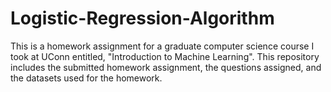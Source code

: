 # Logistic-Regression-Algorithm
This is a homework assignment for a graduate computer science course I took at UConn entitled, "Introduction to Machine Learning". This repository includes the submitted homework assignment, the questions assigned, and the datasets used for the homework.
